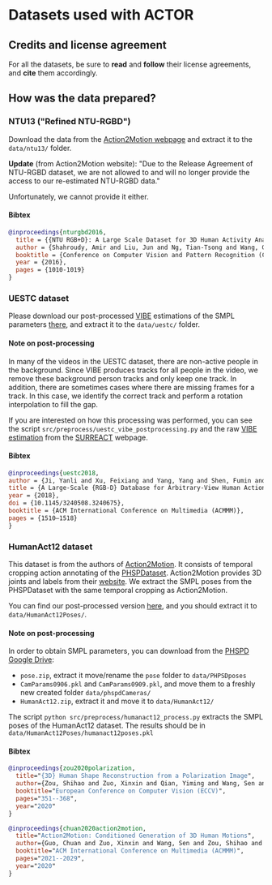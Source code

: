 # Datasets used with ACTOR

## Credits and license agreement
For all the datasets, be sure to **read** and **follow** their license agreements, and **cite** them accordingly.

## How was the data prepared?
### NTU13 ("Refined NTU-RGBD")
Download the data from the [Action2Motion webpage](https://ericguo5513.github.io/action-to-motion/) and extract it to the ``data/ntu13/`` folder.

**Update** (from Action2Motion website): "Due to the Release Agreement of NTU-RGBD dataset, we are not allowed to and will no longer provide the access to our re-estimated NTU-RGBD data."

Unfortunately, we cannot provide it either.

#### Bibtex
```bibtex
@inproceedings{nturgbd2016,
  title = {{NTU RGB+D}: A Large Scale Dataset for 3D Human Activity Analysis},
  author = {Shahroudy, Amir and Liu, Jun and Ng, Tian-Tsong and Wang, Gang},
  booktitle = {Conference on Computer Vision and Pattern Recognition (CVPR)},
  year = {2016},
  pages = {1010-1019}
}
```


### UESTC dataset
Please download our post-processed [VIBE](https://github.com/mkocabas/VIBE) estimations of the SMPL parameters [there](https://drive.google.com/file/d/1LE-EmYNzECU8o7A2DmqDKtqDMucnSJsy/view?usp=sharing]), and extract it to the ``data/uestc/`` folder.

#### Note on post-processing
In many of the videos in the UESTC dataset, there are non-active people in the background. Since VIBE produces tracks for all people in the video, we remove these background person tracks and only keep one track. In addition, there are sometimes cases where there are missing frames for a track. In this case, we identify the correct track and perform a rotation interpolation to fill the gap.

If you are interested on how this processing was performed, you can see the script ``src/preprocess/uestc_vibe_postprocessing.py`` and the raw [VIBE estimation](https://lsh.paris.inria.fr/surreact/vibe_uestc.tar.gz) from the [SURREACT](https://github.com/gulvarol/surreact/blob/master/datageneration/README.md) webpage.

#### Bibtex
```bibtex
@inproceedings{uestc2018,
author = {Ji, Yanli and Xu, Feixiang and Yang, Yang and Shen, Fumin and Shen, Heng Tao and Zheng, Wei-Shi},
title = {A Large-Scale {RGB-D} Database for Arbitrary-View Human Action Recognition},
year = {2018},
doi = {10.1145/3240508.3240675},
booktitle = {ACM International Conference on Multimedia (ACMMM)},
pages = {1510–1518}
}
```


### HumanAct12 dataset
This dataset is from the authors of [Action2Motion](https://ericguo5513.github.io/action-to-motion/). It consists of temporal cropping action annotating of the [PHSPDataset](https://jimmyzou.github.io/publication/2020-PHSPDataset). Action2Motion provides 3D joints and labels from their [website](https://ericguo5513.github.io/action-to-motion/). We extract the SMPL poses from the PHSPDataset with the same temporal cropping as Action2Motion.

You can find our post-processed version [here](https://drive.google.com/file/d/1130gHSvNyJmii7f6pv5aY5IyQIWc3t7R/view?usp=sharing), and you should extract it to ``data/HumanAct12Poses/``.


#### Note on post-processing
In order to obtain SMPL parameters, you can download from the [PHSPD Google Drive](https://drive.google.com/drive/folders/1ZGkpiI99J-4ygD9i3ytJdmyk_hkejKCd):
- ``pose.zip``, extract it move/rename the ``pose`` folder to ``data/PHPSDposes``
- ``CamParams0906.pkl`` and ``CamParams0909.pkl``, and move them to a freshly new created folder ``data/phspdCameras/``
- ``HumanAct12.zip``, extract it and move it to ``data/HumanAct12/``

The script ``python src/preprocess/humanact12_process.py`` extracts the SMPL poses of the HumanAct12 dataset. The results should be in ``data/HumanAct12Poses/humanact12poses.pkl``

#### Bibtex
```bibtex
@inproceedings{zou2020polarization,
  title="{3D} Human Shape Reconstruction from a Polarization Image",
  author={Zou, Shihao and Zuo, Xinxin and Qian, Yiming and Wang, Sen and Xu, Chi and Gong, Minglun and Cheng, Li},
  booktitle="European Conference on Computer Vision (ECCV)",
  pages="351--368",
  year="2020"
}
```

```bibtex
@inproceedings{chuan2020action2motion,
  title="Action2Motion: Conditioned Generation of 3D Human Motions",
  author={Guo, Chuan and Zuo, Xinxin and Wang, Sen and Zou, Shihao and Sun, Qingyao and Deng, Annan and Gong, Minglun and Cheng, Li},
  booktitle="ACM International Conference on Multimedia (ACMMM)",
  pages="2021--2029",
  year="2020"
}
```
